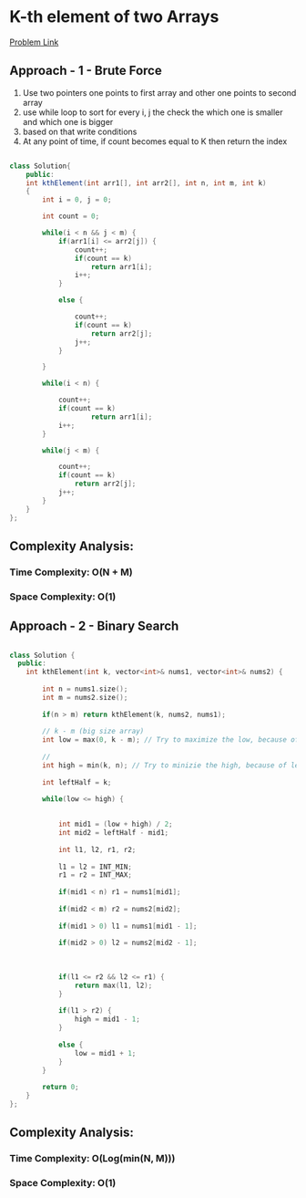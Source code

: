 # K-th element of two Arrays

[Problem Link](https://www.geeksforgeeks.org/problems/k-th-element-of-two-sorted-array1317/1)

## Approach - 1 - Brute Force

1. Use two pointers one points to first array and other one points to second array
2. use while loop to sort for every i, j the check the which one is smaller and which one is bigger
3. based on that write conditions
4. At any point of time, if count becomes equal to K then return the index

```Java

class Solution{
    public:
    int kthElement(int arr1[], int arr2[], int n, int m, int k)
    {
        int i = 0, j = 0;

        int count = 0;

        while(i < n && j < m) {
            if(arr1[i] <= arr2[j]) {
                count++;
                if(count == k)
                    return arr1[i];
                i++;
            }

            else {

                count++;
                if(count == k)
                    return arr2[j];
                j++;
            }

        }

        while(i < n) {

            count++;
            if(count == k)
                    return arr1[i];
            i++;
        }

        while(j < m) {

            count++;
            if(count == k)
                return arr2[j];
            j++;
        }
    }
};

```

## Complexity Analysis:

### Time Complexity: O(N + M)

### Space Complexity: O(1)

## Approach - 2 - Binary Search

```c++

class Solution {
  public:
    int kthElement(int k, vector<int>& nums1, vector<int>& nums2) {
        
        int n = nums1.size();
        int m = nums2.size();
        
        if(n > m) return kthElement(k, nums2, nums1);
        
        // k - m (big size array)
        int low = max(0, k - m); // Try to maximize the low, because of our leftHalf
        
        // 
        int high = min(k, n); // Try to minizie the high, because of leftHalf
        
        int leftHalf = k;
        
        while(low <= high) {
            

            int mid1 = (low + high) / 2;
            int mid2 = leftHalf - mid1;
            
            int l1, l2, r1, r2;
            
            l1 = l2 = INT_MIN;
            r1 = r2 = INT_MAX;
            
            if(mid1 < n) r1 = nums1[mid1];
            
            if(mid2 < m) r2 = nums2[mid2];
            
            if(mid1 > 0) l1 = nums1[mid1 - 1];
            
            if(mid2 > 0) l2 = nums2[mid2 - 1];
            
            
            
            if(l1 <= r2 && l2 <= r1) {
                return max(l1, l2);
            }
            
            if(l1 > r2) {
                high = mid1 - 1;
            }
            
            else {
                low = mid1 + 1;
            }
        }
        
        return 0;
    }
};

```

## Complexity Analysis:

### Time Complexity: O(Log(min(N, M)))

### Space Complexity: O(1)
